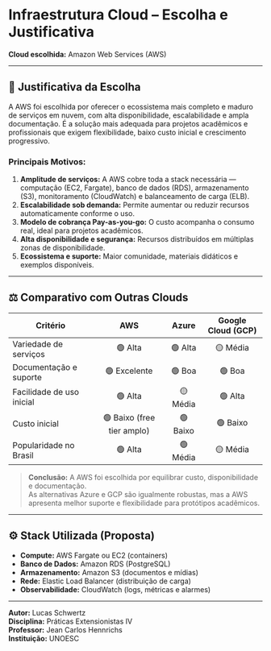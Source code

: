 # Infraestrutura Cloud – Escolha e Justificativa

**Cloud escolhida:** Amazon Web Services (AWS)

---

## 🧠 Justificativa da Escolha

A AWS foi escolhida por oferecer o ecossistema mais completo e maduro de serviços em nuvem, com alta disponibilidade, escalabilidade e ampla documentação. É a solução mais adequada para projetos acadêmicos e profissionais que exigem flexibilidade, baixo custo inicial e crescimento progressivo.

### Principais Motivos:

1. **Amplitude de serviços:** A AWS cobre toda a stack necessária — computação (EC2, Fargate), banco de dados (RDS), armazenamento (S3), monitoramento (CloudWatch) e balanceamento de carga (ELB).  
2. **Escalabilidade sob demanda:** Permite aumentar ou reduzir recursos automaticamente conforme o uso.  
3. **Modelo de cobrança Pay-as-you-go:** O custo acompanha o consumo real, ideal para projetos acadêmicos.  
4. **Alta disponibilidade e segurança:** Recursos distribuídos em múltiplas zonas de disponibilidade.  
5. **Ecossistema e suporte:** Maior comunidade, materiais didáticos e exemplos disponíveis.  

---

## ⚖️ Comparativo com Outras Clouds

| Critério                 | **AWS** | **Azure** | **Google Cloud (GCP)** |
|---------------------------|:-------:|:----------:|:----------------------:|
| Variedade de serviços     | 🟢 Alta | 🟢 Alta | 🟡 Média |
| Documentação e suporte    | 🟢 Excelente | 🟢 Boa | 🟢 Boa |
| Facilidade de uso inicial | 🟢 Alta | 🟡 Média | 🟢 Alta |
| Custo inicial             | 🟢 Baixo (free tier amplo) | 🟢 Baixo | 🟢 Baixo |
| Popularidade no Brasil    | 🟢 Alta | 🟢 Média | 🟡 Média |

> **Conclusão:** A AWS foi escolhida por equilibrar custo, disponibilidade e documentação.  
> As alternativas Azure e GCP são igualmente robustas, mas a AWS apresenta melhor suporte e flexibilidade para protótipos acadêmicos.

---

## ⚙️ Stack Utilizada (Proposta)

- **Compute:** AWS Fargate ou EC2 (containers)  
- **Banco de Dados:** Amazon RDS (PostgreSQL)  
- **Armazenamento:** Amazon S3 (documentos e mídias)  
- **Rede:** Elastic Load Balancer (distribuição de carga)  
- **Observabilidade:** CloudWatch (logs, métricas e alarmes)  

---

**Autor:** Lucas Schwertz  
**Disciplina:** Práticas Extensionistas IV  
**Professor:** Jean Carlos Hennrichs  
**Instituição:** UNOESC  
